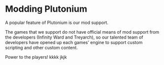 # Modding Plutonium

A popular feature of Plutonium is our mod support.

The games that we support do not have official means of mod support from the developers (Infinity Ward and Treyarch), so our talented team of developers have opened up each games' engine to support custom scripting and other custom content.

Power to the players!
kkkk
jkjk
